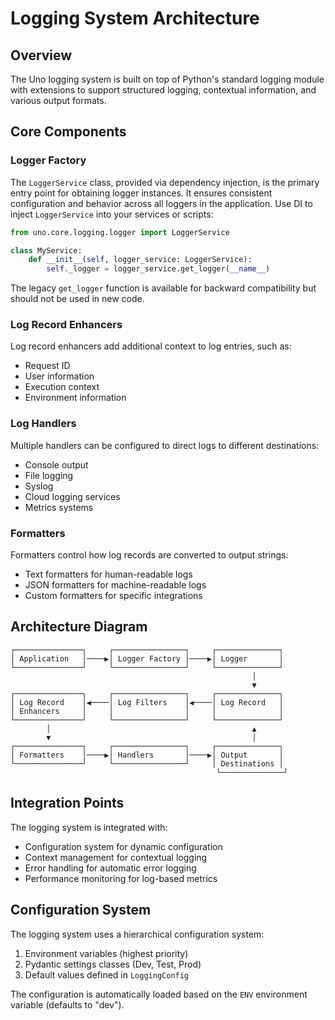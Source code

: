 # Logging System Architecture

## Overview

The Uno logging system is built on top of Python's standard logging module with extensions to support structured logging, contextual information, and various output formats.

## Core Components

### Logger Factory

The `LoggerService` class, provided via dependency injection, is the primary entry point for obtaining logger instances. It ensures consistent configuration and behavior across all loggers in the application. Use DI to inject `LoggerService` into your services or scripts:

```python
from uno.core.logging.logger import LoggerService

class MyService:
    def __init__(self, logger_service: LoggerService):
        self._logger = logger_service.get_logger(__name__)
```

The legacy `get_logger` function is available for backward compatibility but should not be used in new code.

### Log Record Enhancers

Log record enhancers add additional context to log entries, such as:

- Request ID
- User information
- Execution context
- Environment information

### Log Handlers

Multiple handlers can be configured to direct logs to different destinations:

- Console output
- File logging
- Syslog
- Cloud logging services
- Metrics systems

### Formatters

Formatters control how log records are converted to output strings:

- Text formatters for human-readable logs
- JSON formatters for machine-readable logs
- Custom formatters for specific integrations

## Architecture Diagram

```
┌───────────────┐     ┌────────────────┐     ┌──────────────┐
│ Application   │────▶│ Logger Factory │────▶│ Logger       │
└───────────────┘     └────────────────┘     └──────────────┘
                                                      │
                                                      ▼
┌───────────────┐     ┌────────────────┐     ┌──────────────┐
│ Log Record    │◀────│ Log Filters    │◀────│ Log Record   │
│ Enhancers     │     │                │     │              │
└───────────────┘     └────────────────┘     └──────────────┘
        │                                             ▲
        ▼                                             │
┌───────────────┐     ┌────────────────┐     ┌──────────────┐
│ Formatters    │────▶│ Handlers       │────▶│ Output       │
└───────────────┘     └────────────────┘     │ Destinations │
                                              └──────────────┘
```

## Integration Points

The logging system is integrated with:

- Configuration system for dynamic configuration
- Context management for contextual logging
- Error handling for automatic error logging
- Performance monitoring for log-based metrics

## Configuration System

The logging system uses a hierarchical configuration system:

1. Environment variables (highest priority)
2. Pydantic settings classes (Dev, Test, Prod)
3. Default values defined in `LoggingConfig`

The configuration is automatically loaded based on the `ENV` environment variable (defaults to "dev").
